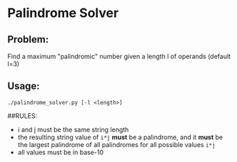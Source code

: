 # Palindrome Solver

## Problem:
Find a maximum "palindromic" number given a length l of operands (default l=3)

## Usage:

`./palindrome_solver.py [-l <length>]`

##RULES:

* i and j must be the same string length
* the resulting string value of `i*j` **must** be a palindrome, and it **must** be the largest palindrome of all palindromes for all possible values `i*j`
* all values must be in base-10

